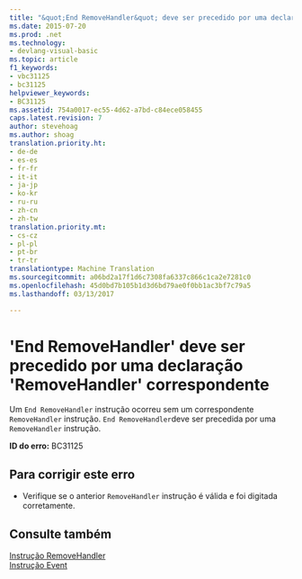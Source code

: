 ```yaml
---
title: "&quot;End RemoveHandler&quot; deve ser precedido por uma declaração &quot;RemoveHandler&quot; correspondente | Documentos do Microsoft"
ms.date: 2015-07-20
ms.prod: .net
ms.technology:
- devlang-visual-basic
ms.topic: article
f1_keywords:
- vbc31125
- bc31125
helpviewer_keywords:
- BC31125
ms.assetid: 754a0017-ec55-4d62-a7bd-c84ece058455
caps.latest.revision: 7
author: stevehoag
ms.author: shoag
translation.priority.ht:
- de-de
- es-es
- fr-fr
- it-it
- ja-jp
- ko-kr
- ru-ru
- zh-cn
- zh-tw
translation.priority.mt:
- cs-cz
- pl-pl
- pt-br
- tr-tr
translationtype: Machine Translation
ms.sourcegitcommit: a06bd2a17f1d6c7308fa6337c866c1ca2e7281c0
ms.openlocfilehash: 45d0bd7b105b1d3d6bd79ae0f0bb1ac3bf7c79a5
ms.lasthandoff: 03/13/2017

---
```

# <a name="39end-removehandler39-must-be-preceded-by-a-matching-39removehandler39-declaration"></a>'End RemoveHandler' deve ser precedido por uma declaração 'RemoveHandler' correspondente
Um `End RemoveHandler` instrução ocorreu sem um correspondente `RemoveHandler` instrução. `End RemoveHandler`deve ser precedida por uma `RemoveHandler` instrução.  
  
 **ID do erro:** BC31125  
  
## <a name="to-correct-this-error"></a>Para corrigir este erro  
  
-   Verifique se o anterior `RemoveHandler` instrução é válida e foi digitada corretamente.  
  
## <a name="see-also"></a>Consulte também  
 [Instrução RemoveHandler](../../visual-basic/language-reference/statements/removehandler-statement.md)   
 [Instrução Event](../../visual-basic/language-reference/statements/event-statement.md)
